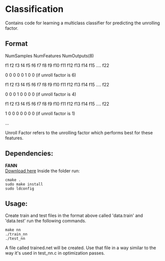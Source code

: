 # Classification
Contains code for learning a multiclass classifier for predicting the unrolling factor.

## Format
NumSamples NumFeatures NumOutputs(8)

f1 f2 f3 f4 f5 f6 f7 f8 f9 f10 f11 f12 f13 f14 f15 .... f22

0 0 0 0 0 1 0 0 (if unroll factor is 6)

f1 f2 f3 f4 f5 f6 f7 f8 f9 f10 f11 f12 f13 f14 f15 .... f22

0 0 0 1 0 0 0 0 (if unroll factor is 4)

f1 f2 f3 f4 f5 f6 f7 f8 f9 f10 f11 f12 f13 f14 f15 .... f22

1 0 0 0 0 0 0 0 (if unroll factor is 1)

...

Unroll Factor refers to the unrolling factor which performs best for these features.

## Dependencies: 

**FANN**\
[Download here](http://sourceforge.net/projects/fann/files/fann/2.2.0/FANN-2.2.0-Source.zip/download)
Inside the folder run:
```
cmake .
sudo make install
sudo ldconfig
```

## Usage:

Create train and test files in the format above called 'data.train' and 'data.test'
run the following commands.
```
make nn
./train_nn
./test_nn
```

A file called trained.net will be created. Use that file in a way similar to the way it's used in test_nn.c in optimization passes. 
